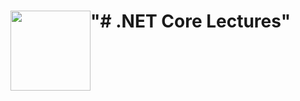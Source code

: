 <h1> <img src="https://assets-cdn.github.com/images/modules/logos_page/GitHub-Mark.png"
  width="128"
  height="128"
  style="float:left;">
"# .NET Core Lectures" 
